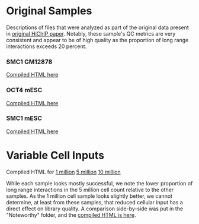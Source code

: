 # Original Samples
Descriptions of files that were analyzed as part of the original data present in [original
HiChIP paper](http://www.nature.com/nmeth/journal/vaop/ncurrent/full/nmeth.3999.html). 
Notably, these sample's QC metrics are very consistent and appear to be of high quality as the 
proportion of long range interactions exceeds 20 percent. 

### SMC1 GM12878
[Compiled HTML here](https://cdn.rawgit.com/aryeelab/hichipper/master/qcReports/Good/Mumbach_etal/gm12878.hichipper.html)

### OCT4 mESC
[Compiled HTML here](https://cdn.rawgit.com/aryeelab/hichipper/master/qcReports/Good/Mumbach_etal/mESC_OCT4.hichipper.qcreport.html)

### SMC1 mESC
[Compiled HTML here](https://cdn.rawgit.com/aryeelab/hichipper/master/qcReports/Good/Mumbach_etal/mESC_SMC1.hichipper.qcreport.html)


# Variable Cell Inputs
Compiled HTML for [1 million](https://cdn.rawgit.com/aryeelab/hichipper/master/qcReports/Good/Mumbach_etal/1mil.hichipper.qcreport.html) [5 million](https://cdn.rawgit.com/aryeelab/hichipper/master/qcReports/Good/Mumbach_etal/5mil.hichipper.qcreport.html) [10 million](https://cdn.rawgit.com/aryeelab/hichipper/master/qcReports/Good/Mumbach_etal/10mil.hichipper.qcreport.html)

While each sample looks mostly successful, we note the lower proportion of long range interactions in the 5 million cell count relative 
to the other samples. As the 1 million cell sample looks slightly better, we cannot determine, at least from these samples,
that reduced cellular input has a direct effect on library quality. A comparison side-by-side was put in the "Noteworthy" folder, 
and the [compiled HTML is here](https://cdn.rawgit.com/aryeelab/hichipper/master/qcReports/Noteworthy/cellInput.hichipper.html).
 



